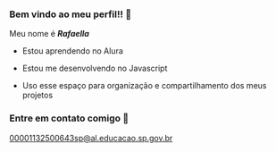 ### **Bem vindo ao meu perfil!!** 👋

Meu nome é **_Rafaella_**

- Estou aprendendo no Alura

- Estou me desenvolvendo no Javascript

- Uso esse espaço para organização e compartilhamento dos meus projetos

### Entre em contato comigo 📩

00001132500643sp@al.educacao.sp.gov.br
<!--
**Pingolitos/Pingolitos** is a ✨ _special_ ✨ repository because its `README.md` (this file) appears on your GitHub profile.

Here are some ideas to get you started:

- 🔭 I’m currently working on ...
- 🌱 I’m currently learning ...
- 👯 I’m looking to collaborate on ...
- 🤔 I’m looking for help with ...
- 💬 Ask me about ...
- 📫 How to reach me: ...
- 😄 Pronouns: ...
- ⚡ Fun fact: ...
-->
